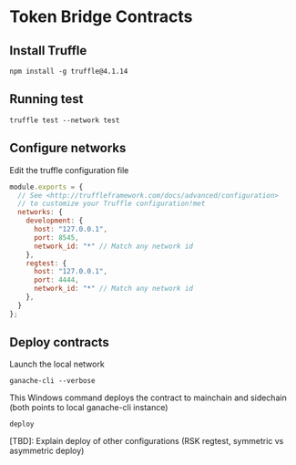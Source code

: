 # Token Bridge Contracts

## Install Truffle

```
npm install -g truffle@4.1.14
```

## Running test

```
truffle test --network test
```

## Configure networks

Edit the truffle configuration file

```js
module.exports = {
  // See <http://truffleframework.com/docs/advanced/configuration>
  // to customize your Truffle configuration!met
  networks: {
    development: {
      host: "127.0.0.1",
      port: 8545,
      network_id: "*" // Match any network id
    },
    regtest: {
      host: "127.0.0.1",
      port: 4444,
      network_id: "*" // Match any network id
    },
  }
};
```

## Deploy contracts

Launch the local network

```
ganache-cli --verbose
```

This Windows command deploys the contract to mainchain and sidechain (both points
to local ganache-cli instance)
```
deploy
```

[TBD]: Explain deploy of other configurations (RSK regtest, symmetric vs asymmetric deploy)






